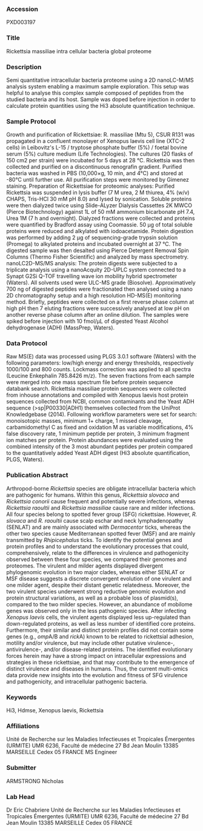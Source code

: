 ### Accession
PXD003197

### Title
Rickettsia massiliae intra cellular bacteria global proteome

### Description
Semi quantitative intracellular bacteria proteome using a 2D nanoLC-M/MS analysis system enabling a maximum sample exploration. This setup was helpful to analyse this complex sample composed of peptides from the studied bacteria and its host. Sample was doped before injection in order to calculate protein quantities using the Hi3 absolute quantification technique.

### Sample Protocol
Growth and purification of Rickettsiae: R. massiliae (Mtu 5), CSUR R131 was propagated in a confluent monolayer of Xenopus laevis cell line (XTC-2 cells) in Leibovitz's L-15 / tryptose phosphate buffer (5%) / foetal bovine serum (5%) culture medium (Life Technologies). The cultures (20 flasks of 150 cm2 per strain) were incubated for 5 days at 28 °C. Rickettsia was then collected and purified on a discontinuous renografin gradient. Purified bacteria was washed in PBS (10,000×g, 10 min, and 4°C) and stored at -80°C until further use. All purification steps were monitored by Gimenez staining.  Preparation of Rickettsiae for proteomic analyses: Purified Rickettsia was suspended in lysis buffer (7 M urea, 2 M thiurea, 4% (w/v) CHAPS, Tris-HCl 30 mM pH 8.0) and lysed by sonication. Soluble proteins were then dialyzed twice using Slide-ALyzer Dialysis Cassettes 2K MWCO (Pierce Biotechnology) against 1L of 50 mM ammonium bicarbonate pH 7.4, Urea 1M (7 h and overnight). Dialyzed fractions were collected and proteins were quantified by Bradford assay using Coomassie. 50 µg of total soluble proteins were reduced and alkylated with iodoacetamide. Protein digestion was performed by adding 2 µg of sequencing-grade trypsin solution (Promega) to alkylated proteins and incubated overnight at 37 °C. The digested sample was then desalted using Pierce Detergent Removal Spin Columns (Thermo Fisher Scientific) and analyzed by mass spectrometry.  nanoLC2D-MS/MS analysis: The protein digests were subjected to a triplicate analysis using a nanoAcquity 2D-UPLC system connected to a Synapt G2Si Q-TOF travelling wave ion mobility hybrid spectrometer (Waters). All solvents used were ULC-MS grade (Biosolve). Approximatively 700 ng of digested peptides were fractionated then analysed using a nano 2D chromatography setup and a high resolution HD-MS(E) monitoring method. Briefly, peptides were collected on a first reverse phase column at high pH then 7 eluting fractions were successively analysed at low pH on another reverse phase column after an online dilution. The samples were spiked before injection with 10 fmol/µL of digested Yeast Alcohol dehydrogenase (ADH) (MassPrep, Waters).

### Data Protocol
Raw MS(E) data was processed using PLGS 3.0.1 software (Waters) with the following parameters: low/high energy and energy thresholds, respectively 1000/100 and 800 counts. Lockmass correction was applied to all spectra (Leucine Enkephalin 785.8426 m/z). The seven fractions from each sample were merged into one mass spectrum file before protein sequence databank search. Rickettsia massiliae protein sequences were collected from inhouse annotations and compiled with Xenopus laevis host protein sequences collected from NCBI, common contaminants and the Yeast ADH sequence (>sp|P00330|ADH1) themselves collected from the UniProt Knowledgebase (2014). Following workflow parameters were set for search: monoisotopic masses, minimum 1+ charge, 1 missed cleavage, carbamidomethyl C as fixed and oxidation M as variable modifications, 4% false discovery rate, 1 minimum peptide per protein, 3 minimum fragment ion matches per protein. Protein abundances were evaluated using the combined intensity of the 3 most abundant peptides per protein compared to the quantitatively added Yeast ADH digest (Hi3 absolute quantification, PLGS, Waters).

### Publication Abstract
Arthropod-borne <i>Rickettsia</i> species are obligate intracellular bacteria which are pathogenic for humans. Within this genus, <i>Rickettsia slovaca</i> and <i>Rickettsia conorii</i> cause frequent and potentially severe infections, whereas <i>Rickettsia raoultii</i> and <i>Rickettsia massiliae</i> cause rare and milder infections. All four species belong to spotted fever group (SFG) rickettsiae. However, <i>R. slovaca</i> and <i>R. raoultii</i> cause scalp eschar and neck lymphadenopathy (SENLAT) and are mainly associated with <i>Dermacentor</i> ticks, whereas the other two species cause Mediterranean spotted fever (MSF) and are mainly transmitted by <i>Rhipicephalus</i> ticks. To identify the potential genes and protein profiles and to understand the evolutionary processes that could, comprehensively, relate to the differences in virulence and pathogenicity observed between these four species, we compared their genomes and proteomes. The virulent and milder agents displayed divergent phylogenomic evolution in two major clades, whereas either SENLAT or MSF disease suggests a discrete convergent evolution of one virulent and one milder agent, despite their distant genetic relatedness. Moreover, the two virulent species underwent strong reductive genomic evolution and protein structural variations, as well as a probable loss of plasmid(s), compared to the two milder species. However, an abundance of mobilome genes was observed only in the less pathogenic species. After infecting <i>Xenopus laevis</i> cells, the virulent agents displayed less up-regulated than down-regulated proteins, as well as less number of identified core proteins. Furthermore, their similar and distinct protein profiles did not contain some genes (e.g., <i>omp</i>A/B and <i>rick</i>A) known to be related to rickettsial adhesion, motility and/or virulence, but may include other putative virulence-, antivirulence-, and/or disease-related proteins. The identified evolutionary forces herein may have a strong impact on intracellular expressions and strategies in these rickettsiae, and that may contribute to the emergence of distinct virulence and diseases in humans. Thus, the current multi-omics data provide new insights into the evolution and fitness of SFG virulence and pathogenicity, and intracellular pathogenic bacteria.

### Keywords
Hi3, Hdmse, Xenopus laevis, Rickettsia

### Affiliations
Unité de Recherche sur les Maladies Infectieuses et Tropicales Émergentes (URMITE) UMR 6236, Faculté de médecine 27 Bd Jean Moulin 13385 MARSEILLE Cedex 05 FRANCE
MS Engineer

### Submitter
ARMSTRONG Nicholas

### Lab Head
Dr Eric Chabriere
Unité de Recherche sur les Maladies Infectieuses et Tropicales Émergentes (URMITE) UMR 6236, Faculté de médecine 27 Bd Jean Moulin 13385 MARSEILLE Cedex 05 FRANCE


